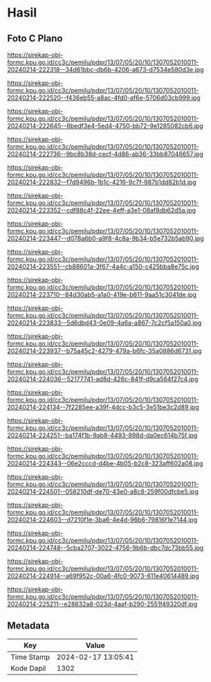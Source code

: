 # Hasil

## Foto C Plano

https://sirekap-obj-formc.kpu.go.id/cc3c/pemilu/pdpr/13/07/05/20/10/1307052010011-20240214-222318--34d61bbc-db6b-4206-a673-d7534e580d3e.jpg

https://sirekap-obj-formc.kpu.go.id/cc3c/pemilu/pdpr/13/07/05/20/10/1307052010011-20240214-222520--f436eb55-a8ac-4fd0-af6e-5706d03cb999.jpg

https://sirekap-obj-formc.kpu.go.id/cc3c/pemilu/pdpr/13/07/05/20/10/1307052010011-20240214-222645--8bedf3e4-5ed4-4750-bb72-9e1285082cb6.jpg

https://sirekap-obj-formc.kpu.go.id/cc3c/pemilu/pdpr/13/07/05/20/10/1307052010011-20240214-222736--9bc8b38d-cecf-4d86-ab36-33bb87046657.jpg

https://sirekap-obj-formc.kpu.go.id/cc3c/pemilu/pdpr/13/07/05/20/10/1307052010011-20240214-222832--f7d9496b-1b1c-4216-9c7f-987b1dd82b1d.jpg

https://sirekap-obj-formc.kpu.go.id/cc3c/pemilu/pdpr/13/07/05/20/10/1307052010011-20240214-223352--cdf88c4f-22ee-4eff-a3e1-08af8db62d5a.jpg

https://sirekap-obj-formc.kpu.go.id/cc3c/pemilu/pdpr/13/07/05/20/10/1307052010011-20240214-223447--d078a6b0-a9f8-4c8a-9b34-b5e732b5ab90.jpg

https://sirekap-obj-formc.kpu.go.id/cc3c/pemilu/pdpr/13/07/05/20/10/1307052010011-20240214-223551--cb88601a-3f67-4a4c-a150-c425bba8e75c.jpg

https://sirekap-obj-formc.kpu.go.id/cc3c/pemilu/pdpr/13/07/05/20/10/1307052010011-20240214-223710--84d30ab5-a1a0-419e-b611-9aa51c3041de.jpg

https://sirekap-obj-formc.kpu.go.id/cc3c/pemilu/pdpr/13/07/05/20/10/1307052010011-20240214-223833--5d6dbd43-0e09-4a6a-a867-7c2cf5a150a0.jpg

https://sirekap-obj-formc.kpu.go.id/cc3c/pemilu/pdpr/13/07/05/20/10/1307052010011-20240214-223937--b75a45c2-4279-479a-b6fc-35a0886d6731.jpg

https://sirekap-obj-formc.kpu.go.id/cc3c/pemilu/pdpr/13/07/05/20/10/1307052010011-20240214-224036--52177741-ad8d-426c-841f-d9ca564f27c4.jpg

https://sirekap-obj-formc.kpu.go.id/cc3c/pemilu/pdpr/13/07/05/20/10/1307052010011-20240214-224134--7f2285ee-a39f-4dcc-b3c5-3e51be3c2d89.jpg

https://sirekap-obj-formc.kpu.go.id/cc3c/pemilu/pdpr/13/07/05/20/10/1307052010011-20240214-224251--ba174f1b-9ab8-4493-898d-da0ec614b75f.jpg

https://sirekap-obj-formc.kpu.go.id/cc3c/pemilu/pdpr/13/07/05/20/10/1307052010011-20240214-224343--06e2cccd-d4be-4b05-b2c8-323aff602a08.jpg

https://sirekap-obj-formc.kpu.go.id/cc3c/pemilu/pdpr/13/07/05/20/10/1307052010011-20240214-224501--058210df-de70-43e0-a8c8-259f00dfcbe5.jpg

https://sirekap-obj-formc.kpu.go.id/cc3c/pemilu/pdpr/13/07/05/20/10/1307052010011-20240214-224603--d7210f1e-3ba6-4e4d-96b6-79816f1e7144.jpg

https://sirekap-obj-formc.kpu.go.id/cc3c/pemilu/pdpr/13/07/05/20/10/1307052010011-20240214-224748--5cba2707-3022-4756-9b6b-dbc7dc73bb55.jpg

https://sirekap-obj-formc.kpu.go.id/cc3c/pemilu/pdpr/13/07/05/20/10/1307052010011-20240214-224914--a69f952c-00a6-4fc0-9073-611e40614489.jpg

https://sirekap-obj-formc.kpu.go.id/cc3c/pemilu/pdpr/13/07/05/20/10/1307052010011-20240214-225211--e28832a8-023d-4aaf-b290-2551f49320df.jpg


## Metadata

| Key        | Value               |
| ---------- | ------------------- |
| Time Stamp | 2024-02-17 13:05:41 |
| Kode Dapil | 1302                |



